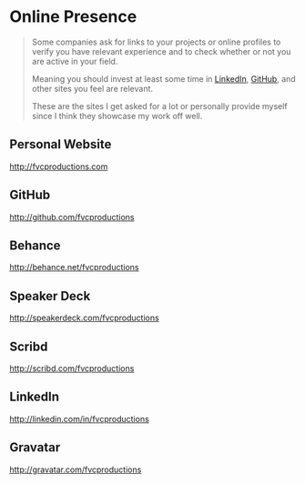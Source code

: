 # Online Presence

> Some companies ask for links to your projects or online profiles to verify you have relevant experience and to check whether or not you are active in your field.
>
> Meaning you should invest at least some time in [LinkedIn](http://linkedin.com), [GitHub](http://github.com/fvcproductions), and other sites you feel are relevant.
>
> These are the sites I get asked for a lot or personally provide myself since I think they showcase my work off well.

## Personal Website

http://fvcproductions.com

## GitHub

http://github.com/fvcproductions

## Behance

http://behance.net/fvcproductions

## Speaker Deck

http://speakerdeck.com/fvcproductions

## Scribd

http://scribd.com/fvcproductions

## LinkedIn

http://linkedin.com/in/fvcproductions

## Gravatar

http://gravatar.com/fvcproductions
